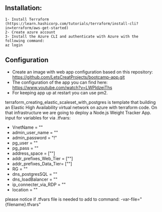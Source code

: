 

## Installation:
    1- Install Terraform (https://learn.hashicorp.com/tutorials/terraform/install-cli?in=terraform/aws-get-started)
    2- Create azure account
    3- Install the Azure CLI and authenticate with Azure with the following command:
    az login


## Configuration
- Create an image with web app configuration based on this repository: https://github.com/LetsCreatProjects/bootcamp-app.git
- The configuration of the app you can find here: https://www.youtube.com/watch?v=LWPIdzeiThs
- For keeping app up at restart you can use pm2.



 terraform_creating_elastic_scaleset_with_postgres is template that building an Elastic High Availability virtual network on azure with terraform code. On that infrastructure we are going to deploy a Node.js Weight Tracker App.
input for variables for via .tfvars:

- VnetName               = ""
- admin_user_name        = ""
- admin_password         = "!"
- pg_user                = ""
- pg_pass                = ""
- address_space          = [""]
- addr_prefixes_Web_Tier = [""]
- addr_prefixes_Data_Tier= [""]
- RG    = ""
- dns_postgresSQL        = ""
- dns_loadBalancer       = ""
- ip_connecter_via_RDP   = ""
- location               = ""



please notice if .tfvars file is needed to add to command: -var-file="{filename}.tfvars"


